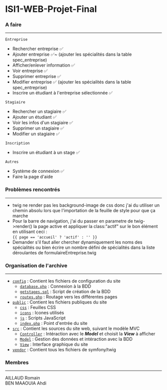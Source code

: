# ISI1-WEB-Projet-Final

### A faire
***
`Entreprise`
* Rechercher entreprise ✅
* Ajouter entreprise ✅~ (ajouter les spécialités dans la table spec_entreprise)
* Afficher/enlever information ✅
* Voir entreprise ✅
* Supprimer entreprise ✅
* Modifier entreprise ✅ (ajouter les spécialités dans la table spec_entreprise)
* Inscrire un étudiant à l'entreprise sélectionnée ✅

`Stagiaire`
* Rechercher un stagiaire ✅
* Ajouter un étudiant ✅
* Voir les infos d'un stagiaire ✅
* Supprimer un stagiaire ✅
* Modifier un stagiaire ✅

`Inscription`
* Inscrire un étudiant à un stage ✅

`Autres`
* Système de connexion ✅
* Faire la page d'aide

### Problèmes rencontrés
***
* twig ne render pas les background-image de css donc j'ai du utiliser un chemin absolu lors que l'importation de la feuille de style pour que ça marche
* Pour la barre de navigation, j'ai du passer en parametre de twig->render() la page active et appliquer la class:"actif" sur le bon élément en utilisant ceci :  
```{{ page == 'accueil' ? 'actif' : '' }}```
* Demander s'il faut aller chercher dynamiquement les noms des spécialités ou bien écrire un nombre défini de spécialités dans la liste déroulantes de formulaireEntreprise.twig

### Organisation de l'archive
***
* [`config`](https://github.com/R0-M1/ISI1-WEB-Projet-Final/tree/main/config) : Contient les fichiers de configuration du site
  * [`database.php`](https://github.com/R0-M1/ISI1-WEB-Projet-Final/blob/main/config/database.php) : Connexion à la BDD
  * [`getstages.sql`](https://github.com/R0-M1/ISI1-WEB-Projet-Final/blob/main/config/geststages.sql) : Script de création de la BDD
  * [`routes.php`](https://github.com/R0-M1/ISI1-WEB-Projet-Final/blob/main/config/routes.php) : Routage vers les différentes pages
* [`public`](https://github.com/R0-M1/ISI1-WEB-Projet-Final/tree/main/public) : Contient les fichiers publiques du site
  * [`css`](https://github.com/R0-M1/ISI1-WEB-Projet-Final/tree/main/public/css) : Feuilles CSS
  * [`icons`](https://github.com/R0-M1/ISI1-WEB-Projet-Final/tree/main/public/icons) : Icones utilisés
  * [`js`](https://github.com/R0-M1/ISI1-WEB-Projet-Final/tree/main/public/js) : Scripts JavaScript
  * [`index.php`](https://github.com/R0-M1/ISI1-WEB-Projet-Final/blob/main/public/index.php) : Point d'entrée du site
* [`src`](https://github.com/R0-M1/ISI1-WEB-Projet-Final/tree/main/src) : Contient les sources du site web, suivant le modèle MVC
  * [`Controller`](https://github.com/R0-M1/ISI1-WEB-Projet-Final/tree/main/src/Controller) : Intéraction avec le _**Model**_ et choisit la _**View**_ à afficher
  * [`Model`](https://github.com/R0-M1/ISI1-WEB-Projet-Final/tree/main/src/Model) : Gestion des données et intéraction avec la BDD 
  * [`View`](https://github.com/R0-M1/ISI1-WEB-Projet-Final/tree/main/src/View) : Interface graphique du site 
* [`vendor`](https://github.com/R0-M1/ISI1-WEB-Projet-Final/tree/main/vendor) : Contient tous les fichiers de symfony/twig

### Membres
***
AILLAUD Romain  
BEN MAAOUIA Ahdi